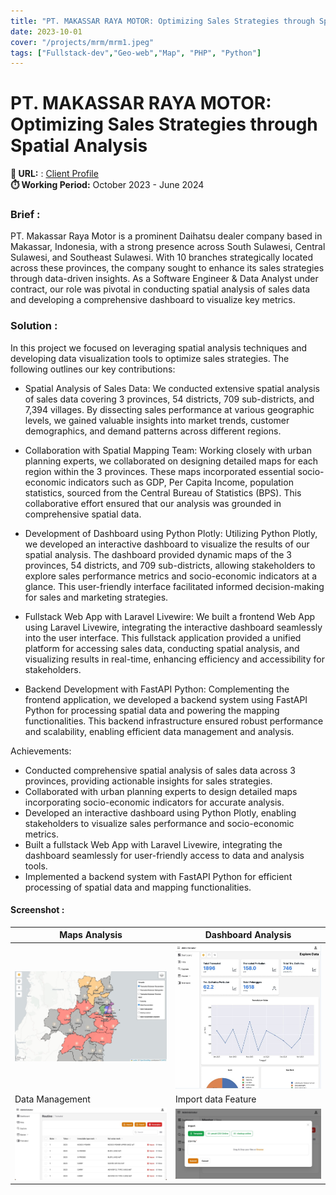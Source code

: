 ```yaml
---
title: "PT. MAKASSAR RAYA MOTOR: Optimizing Sales Strategies through Spatial Analysis"
date: 2023-10-01
cover: "/projects/mrm/mrm1.jpeg"
tags: ["Fullstack-dev","Geo-web","Map", "PHP", "Python"]
---
```


# PT. MAKASSAR RAYA MOTOR: Optimizing Sales Strategies through Spatial Analysis

**🔗 URL:** : [Client Profile](https://daihatsumrm.co.id/) <br> 
**⏱️ Working Period:** October 2023 - June 2024 <br> 

### Brief :
PT. Makassar Raya Motor is a prominent Daihatsu dealer company based in Makassar, Indonesia, with a strong presence across South Sulawesi, Central Sulawesi, and Southeast Sulawesi. With 10 branches strategically located across these provinces, the company sought to enhance its sales strategies through data-driven insights. As a Software Engineer & Data Analyst under contract, our role was pivotal in conducting spatial analysis of sales data and developing a comprehensive dashboard to visualize key metrics.

### Solution :
In this project we focused on leveraging spatial analysis techniques and developing data visualization tools to optimize sales strategies. The following outlines our key contributions:

- Spatial Analysis of Sales Data: We conducted extensive spatial analysis of sales data covering 3 provinces, 54 districts, 709 sub-districts, and 7,394 villages. By dissecting sales performance at various geographic levels, we gained valuable insights into market trends, customer demographics, and demand patterns across different regions.

- Collaboration with Spatial Mapping Team: Working closely with urban planning experts, we collaborated on designing detailed maps for each region within the 3 provinces. These maps incorporated essential socio-economic indicators such as GDP, Per Capita Income, population statistics, sourced from the Central Bureau of Statistics (BPS). This collaborative effort ensured that our analysis was grounded in comprehensive spatial data.

- Development of Dashboard using Python Plotly: Utilizing Python Plotly, we developed an interactive dashboard to visualize the results of our spatial analysis. The dashboard provided dynamic maps of the 3 provinces, 54 districts, and 709 sub-districts, allowing stakeholders to explore sales performance metrics and socio-economic indicators at a glance. This user-friendly interface facilitated informed decision-making for sales and marketing strategies.

- Fullstack Web App with Laravel Livewire: We built a frontend Web App using Laravel Livewire, integrating the interactive dashboard seamlessly into the user interface. This fullstack application provided a unified platform for accessing sales data, conducting spatial analysis, and visualizing results in real-time, enhancing efficiency and accessibility for stakeholders.

- Backend Development with FastAPI Python: Complementing the frontend application, we developed a backend system using FastAPI Python for processing spatial data and powering the mapping functionalities. This backend infrastructure ensured robust performance and scalability, enabling efficient data management and analysis.


Achievements:
- Conducted comprehensive spatial analysis of sales data across 3 provinces, providing actionable insights for sales strategies.
- Collaborated with urban planning experts to design detailed maps incorporating socio-economic indicators for accurate analysis.
- Developed an interactive dashboard using Python Plotly, enabling stakeholders to visualize sales performance and socio-economic metrics.
- Built a fullstack Web App with Laravel Livewire, integrating the dashboard seamlessly for user-friendly access to data and analysis tools.
- Implemented a backend system with FastAPI Python for efficient processing of spatial data and mapping functionalities.



#### Screenshot :
| Maps Analysis       | Dashboard Analysis       |
| -------------- | -------------- |
| ![/projects/mrm/mrm1.jpeg](/projects/mrm/mrm1.jpeg) | ![/projects/mrm/mrm3.jpeg](/projects/mrm/mrm3.jpeg) |
| Data Management       | Import data Feature       |
| ![/projects/mrm/mrm2.jpeg](/projects/mrm/mrm2.jpeg) | ![/projects/mrm/mrm4.jpeg](/projects/mrm/mrm4.jpeg) |